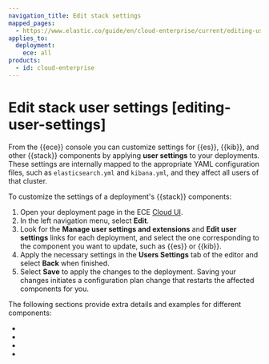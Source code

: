 ```yaml
---
navigation_title: Edit stack settings
mapped_pages:
  - https://www.elastic.co/guide/en/cloud-enterprise/current/editing-user-settings.html
applies_to:
  deployment:
    ece: all
products:
  - id: cloud-enterprise
---
```


# Edit stack user settings [editing-user-settings]

From the {{ece}} console you can customize settings for {{es}}, {{kib}}, and other {{stack}} components by applying **user settings** to your deployments. These settings are internally mapped to the appropriate YAML configuration files, such as `elasticsearch.yml` and `kibana.yml`, and they affect all users of that cluster.

To customize the settings of a deployment's {{stack}} components:

1. Open your deployment page in the ECE [Cloud UI](./log-into-cloud-ui.md).
2. In the left navigation menu, select **Edit**.
3. Look for the **Manage user settings and extensions** and **Edit user settings** links for each deployment, and select the one corresponding to the component you want to update, such as {{es}} or {{kib}}.
4. Apply the necessary settings in the **Users Settings** tab of the editor and select **Back** when finished.
5. Select **Save** to apply the changes to the deployment. Saving your changes initiates a configuration plan change that restarts the affected components for you.

The following sections provide extra details and examples for different components:

* [](./edit-stack-settings-elasticsearch.md)
* [](./edit-stack-settings-kibana.md)
* [](./edit-stack-settings-apm.md)
* [](./edit-stack-settings-enterprise.md)
